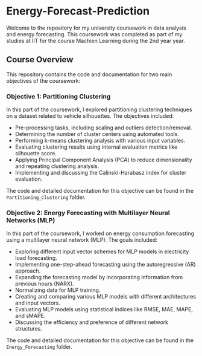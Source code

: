 # Energy-Forecast-Prediction

Welcome to the repository for my university coursework in data analysis and energy forecasting. This coursework was completed as part of my studies at IIT for the course Machien Learning during the 2nd year year.

## Course Overview

This repository contains the code and documentation for two main objectives of the coursework:

### Objective 1: Partitioning Clustering

In this part of the coursework, I explored partitioning clustering techniques on a dataset related to vehicle silhouettes. The objectives included:

- Pre-processing tasks, including scaling and outliers detection/removal.
- Determining the number of cluster centers using automated tools.
- Performing k-means clustering analysis with various input variables.
- Evaluating clustering results using internal evaluation metrics like silhouette score.
- Applying Principal Component Analysis (PCA) to reduce dimensionality and repeating clustering analysis.
- Implementing and discussing the Calinski-Harabasz index for cluster evaluation.

The code and detailed documentation for this objective can be found in the `Partitioning_Clustering` folder.

### Objective 2: Energy Forecasting with Multilayer Neural Networks (MLP)

In this part of the coursework, I worked on energy consumption forecasting using a multilayer neural network (MLP). The goals included:

- Exploring different input vector schemes for MLP models in electricity load forecasting.
- Implementing one-step-ahead forecasting using the autoregressive (AR) approach.
- Expanding the forecasting model by incorporating information from previous hours (NARX).
- Normalizing data for MLP training.
- Creating and comparing various MLP models with different architectures and input vectors.
- Evaluating MLP models using statistical indices like RMSE, MAE, MAPE, and sMAPE.
- Discussing the efficiency and preference of different network structures.

The code and detailed documentation for this objective can be found in the `Energy_Forecasting` folder.
